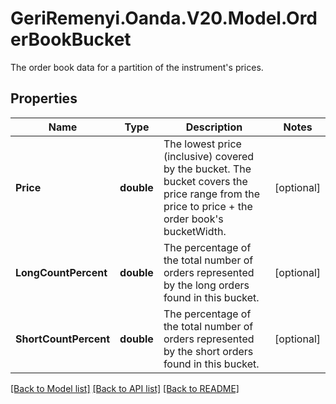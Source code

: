 # GeriRemenyi.Oanda.V20.Model.OrderBookBucket
The order book data for a partition of the instrument's prices.
## Properties

Name | Type | Description | Notes
------------ | ------------- | ------------- | -------------
**Price** | **double** | The lowest price (inclusive) covered by the bucket. The bucket covers the price range from the price to price + the order book&#39;s bucketWidth. | [optional] 
**LongCountPercent** | **double** | The percentage of the total number of orders represented by the long orders found in this bucket. | [optional] 
**ShortCountPercent** | **double** | The percentage of the total number of orders represented by the short orders found in this bucket. | [optional] 

[[Back to Model list]](../README.md#documentation-for-models) [[Back to API list]](../README.md#documentation-for-api-endpoints) [[Back to README]](../README.md)


